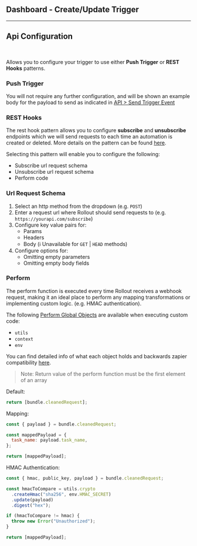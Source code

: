 ## Dashboard - Create/Update Trigger
---
## Api Configuration

<br />

Allows you to configure your trigger to use either **Push Trigger** or **REST Hooks** patterns.

### Push Trigger

You will not require any further configuration, and will be shown an example body for the payload to send as indicated in [API > Send Trigger Event](../../api/TriggerEvents.md)

### REST Hooks

The rest hook pattern allows you to configure **subscribe** and **unsubscribe** endpoints which we will send requests to each time an automation is created or deleted. More details on the pattern can be found [here](https://resthooks.org/).

Selecting this pattern will enable you to configure the following:

- Subscribe url request schema
- Unsubscribe url request schema
- Perform code

### **Url Request Schema**

1. Select an http method from the dropdown (e.g. `POST`)
2. Enter a request url where Rollout should send requests to (e.g. `https://yourapi.com/subscribe`)
3. Configure key value pairs for:
   - Params
   - Headers
   - Body (:information_source: Unavailable for `GET` | `HEAD` methods)
4. Configure options for:
   - Omitting empty parameters
   - Omitting empty body fields

### **Perform**

The perform function is executed every time Rollout receives a webhook request, making it an ideal place to perform any mapping transformations or implementing custom logic. (e.g. HMAC authentication).

The following [Perform Global Objects](../../api/PerformGlobalObjects.md) are available when executing custom code:

- `utils`
- `context`
- `env`

You can find detailed info of what each object holds and backwards zapier compatibility [here](../../api/PerformGlobalObjects.md).

> Note: Return value of the perform function must be the first element of an array

Default:

```javascript
return [bundle.cleanedRequest];
```

Mapping:

```javascript
const { payload } = bundle.cleanedRequest;

const mappedPayload = {
  task_name: payload.task_name,
};

return [mappedPayload];
```

HMAC Authentication:

```javascript
const { hmac, public_key, payload } = bundle.cleanedRequest;

const hmacToCompare = utils.crypto
  .createHmac("sha256", env.HMAC_SECRET)
  .update(payload)
  .digest("hex");

if (hmacToCompare != hmac) {
  throw new Error("Unauthorized");
}

return [mappedPayload];
```
